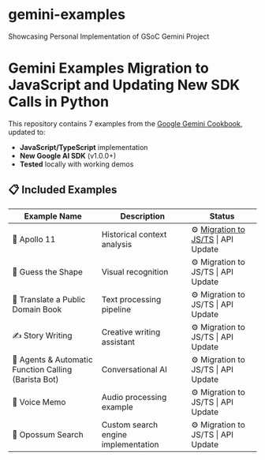 # gemini-examples
Showcasing Personal Implementation of GSoC Gemini Project

# Gemini Examples Migration to JavaScript and Updating New SDK Calls in Python

This repository contains 7 examples from the [Google Gemini Cookbook](https://github.com/google-gemini/cookbook), updated to:
- **JavaScript/TypeScript** implementation
- **New Google AI SDK** (v1.0.0+)
- **Tested** locally with working demos

## 📋 Included Examples

| Example Name | Description | Status |
|--------------|-------------|--------|
| 🚀 Apollo 11 | Historical context analysis | ⚙️ [Migration to JS/TS](https://github.com/rsalehin/gemini-examples/blob/main/js_gemini_demo/app.js) \| API Update |
| 🔺 Guess the Shape | Visual recognition | ⚙️ Migration to JS/TS \| API Update |
| 📖 Translate a Public Domain Book | Text processing pipeline | ⚙️ Migration to JS/TS \| API Update |
| ✍️ Story Writing | Creative writing assistant | ⚙️ Migration to JS/TS \| API Update |
| 🤖 Agents & Automatic Function Calling (Barista Bot) | Conversational AI | ⚙️ Migration to JS/TS \| API Update |
| 🎤 Voice Memo | Audio processing example | ⚙️ Migration to JS/TS \| API Update |
| 🐾 Opossum Search | Custom search engine implementation | ⚙️ Migration to JS/TS \| API Update |




